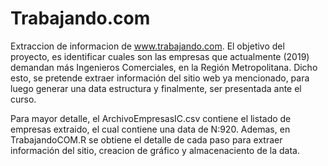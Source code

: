 # Trabajando.com
Extraccion de informacion de www.trabajando.com. 
El objetivo del proyecto, es identificar cuales son las empresas que actualmente (2019) demandan más Ingenieros Comerciales, en la Región Metropolitana. Dicho esto, se pretende extraer información del sitio web ya mencionado, para luego generar una data estructura y finalmente, ser presentada ante el curso.

Para mayor detalle, el ArchivoEmpresasIC.csv contiene el listado de empresas extraido, el cual contiene una data de N:920. Ademas, en TrabajandoCOM.R se obtiene el detalle de cada paso para extraer información del sitio, creacion de gráfico y almacenaciento de la data. 
